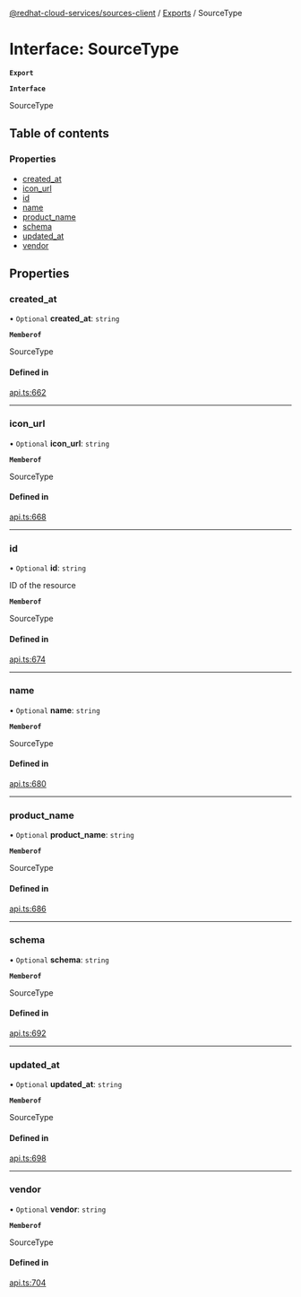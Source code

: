 [@redhat-cloud-services/sources-client](../README.md) / [Exports](../modules.md) / SourceType

# Interface: SourceType

**`Export`**

**`Interface`**

SourceType

## Table of contents

### Properties

- [created\_at](SourceType.md#created_at)
- [icon\_url](SourceType.md#icon_url)
- [id](SourceType.md#id)
- [name](SourceType.md#name)
- [product\_name](SourceType.md#product_name)
- [schema](SourceType.md#schema)
- [updated\_at](SourceType.md#updated_at)
- [vendor](SourceType.md#vendor)

## Properties

### created\_at

• `Optional` **created\_at**: `string`

**`Memberof`**

SourceType

#### Defined in

[api.ts:662](https://github.com/RedHatInsights/javascript-clients/blob/master/packages/sources/api.ts#L662)

___

### icon\_url

• `Optional` **icon\_url**: `string`

**`Memberof`**

SourceType

#### Defined in

[api.ts:668](https://github.com/RedHatInsights/javascript-clients/blob/master/packages/sources/api.ts#L668)

___

### id

• `Optional` **id**: `string`

ID of the resource

**`Memberof`**

SourceType

#### Defined in

[api.ts:674](https://github.com/RedHatInsights/javascript-clients/blob/master/packages/sources/api.ts#L674)

___

### name

• `Optional` **name**: `string`

**`Memberof`**

SourceType

#### Defined in

[api.ts:680](https://github.com/RedHatInsights/javascript-clients/blob/master/packages/sources/api.ts#L680)

___

### product\_name

• `Optional` **product\_name**: `string`

**`Memberof`**

SourceType

#### Defined in

[api.ts:686](https://github.com/RedHatInsights/javascript-clients/blob/master/packages/sources/api.ts#L686)

___

### schema

• `Optional` **schema**: `string`

**`Memberof`**

SourceType

#### Defined in

[api.ts:692](https://github.com/RedHatInsights/javascript-clients/blob/master/packages/sources/api.ts#L692)

___

### updated\_at

• `Optional` **updated\_at**: `string`

**`Memberof`**

SourceType

#### Defined in

[api.ts:698](https://github.com/RedHatInsights/javascript-clients/blob/master/packages/sources/api.ts#L698)

___

### vendor

• `Optional` **vendor**: `string`

**`Memberof`**

SourceType

#### Defined in

[api.ts:704](https://github.com/RedHatInsights/javascript-clients/blob/master/packages/sources/api.ts#L704)
